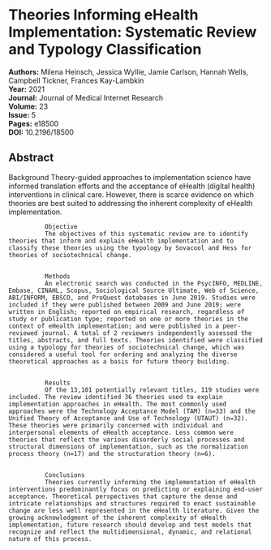 # Theories Informing eHealth Implementation: Systematic Review and Typology Classification

**Authors:** Milena Heinsch, Jessica Wyllie, Jamie Carlson, Hannah Wells, Campbell Tickner, Frances Kay-Lambkin  
**Year:** 2021  
**Journal:** Journal of Medical Internet Research  
**Volume:** 23  
**Issue:** 5  
**Pages:** e18500  
**DOI:** 10.2196/18500  

## Abstract
Background
              Theory-guided approaches to implementation science have informed translation efforts and the acceptance of eHealth (digital health) interventions in clinical care. However, there is scarce evidence on which theories are best suited to addressing the inherent complexity of eHealth implementation.
            
            
              Objective
              The objectives of this systematic review are to identify theories that inform and explain eHealth implementation and to classify these theories using the typology by Sovacool and Hess for theories of sociotechnical change.
            
            
              Methods
              An electronic search was conducted in the PsycINFO, MEDLINE, Embase, CINAHL, Scopus, Sociological Source Ultimate, Web of Science, ABI/INFORM, EBSCO, and ProQuest databases in June 2019. Studies were included if they were published between 2009 and June 2019; were written in English; reported on empirical research, regardless of study or publication type; reported on one or more theories in the context of eHealth implementation; and were published in a peer-reviewed journal. A total of 2 reviewers independently assessed the titles, abstracts, and full texts. Theories identified were classified using a typology for theories of sociotechnical change, which was considered a useful tool for ordering and analyzing the diverse theoretical approaches as a basis for future theory building.
            
            
              Results
              Of the 13,101 potentially relevant titles, 119 studies were included. The review identified 36 theories used to explain implementation approaches in eHealth. The most commonly used approaches were the Technology Acceptance Model (TAM) (n=33) and the Unified Theory of Acceptance and Use of Technology (UTAUT) (n=32). These theories were primarily concerned with individual and interpersonal elements of eHealth acceptance. Less common were theories that reflect the various disorderly social processes and structural dimensions of implementation, such as the normalization process theory (n=17) and the structuration theory (n=6).
            
            
              Conclusions
              Theories currently informing the implementation of eHealth interventions predominantly focus on predicting or explaining end-user acceptance. Theoretical perspectives that capture the dense and intricate relationships and structures required to enact sustainable change are less well represented in the eHealth literature. Given the growing acknowledgment of the inherent complexity of eHealth implementation, future research should develop and test models that recognize and reflect the multidimensional, dynamic, and relational nature of this process.

